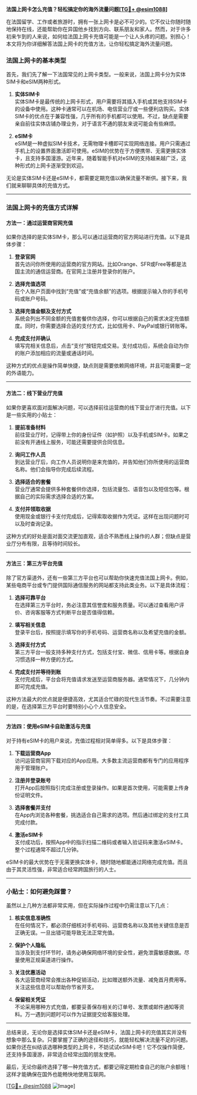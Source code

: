 **法国上网卡怎么充值？轻松搞定你的海外流量问题[[TG💪+ @esim1088](https://t.me/s/esim1088)]**

在法国留学、工作或者旅游时，拥有一张上网卡是必不可少的。它不仅让你随时随地保持在线，还能帮助你在异国他乡找到方向、联系朋友和家人。然而，对于许多初来乍到的人来说，如何给法国上网卡充值可能是一个让人头疼的问题。别担心！本文将为你详细解答法国上网卡的充值方法，让你轻松搞定海外流量问题。

### 法国上网卡的基本类型

首先，我们先了解一下法国常见的上网卡类型。一般来说，法国上网卡分为实体SIM卡和eSIM两种形式。

1. **实体SIM卡**  
   实体SIM卡是最传统的上网卡形式，用户需要将其插入手机或其他支持SIM卡的设备中使用。这种卡通常可以在机场、电信营业厅或一些便利店购买。实体SIM卡的优点在于兼容性强，几乎所有的手机都可以使用。不过，缺点是需要亲自前往实体店铺办理业务，对于语言不通的朋友来说可能会有些麻烦。

2. **eSIM卡**  
   eSIM是一种虚拟SIM卡技术，无需物理卡槽即可实现网络连接。用户只需通过手机上的设置界面激活即可使用。eSIM的优势在于方便携带、无需更换实体卡，且支持多国漫游。近年来，随着智能手机对eSIM的支持越来越广泛，这种形式的上网卡逐渐受到欢迎。

无论是实体SIM卡还是eSIM卡，都需要定期充值以确保流量不断供。接下来，我们就来聊聊具体的充值方式。

---

### 法国上网卡的充值方式详解

#### 方法一：通过运营商官网充值

如果你选择的是实体SIM卡，那么可以通过运营商的官方网站进行充值。以下是具体步骤：

1. **登录官网**  
   首先访问你所使用的运营商的官方网站。比如Orange、SFR或Free等都是法国主流的通信运营商。在官网上注册并登录你的账户。

2. **选择充值选项**  
   在个人账户页面中找到“充值”或“充值余额”的选项。根据提示输入你的手机号码或账户号码。

3. **选择充值金额及支付方式**  
   系统会列出不同金额的充值套餐供你选择，你可以根据自己的需求决定充值额度。同时，你需要选择合适的支付方式，比如信用卡、PayPal或银行转账等。

4. **完成支付并确认**  
   填写完相关信息后，点击“支付”按钮完成交易。支付成功后，系统会自动为你的账户添加相应的流量或通话时间。

这种方式的优点是操作简单快捷，缺点则是需要依赖网络环境，并且可能需要一定的外语能力。

---

#### 方法二：线下营业厅充值

如果你更喜欢面对面解决问题，可以选择前往运营商的线下营业厅进行充值。以下是一些实用的小贴士：

1. **提前准备材料**  
   前往营业厅时，记得带上你的身份证件（如护照）以及手机或SIM卡。如果之前没有开通线上服务，可能还需要提供合同信息。

2. **询问工作人员**  
   到达营业厅后，向工作人员说明你是来充值的，并告知他们你所使用的运营商名称。他们会指导你完成后续流程。

3. **选择适合的套餐**  
   营业厅通常会提供多种套餐供你选择，包括流量包、语音包以及短信包等。根据自己的实际需求选择合适的方案。

4. **支付并领取收据**  
   使用现金或银行卡支付完成后，记得索取收据作为凭证。这样在出现问题时可以及时查询记录。

这种方式的好处是面对面交流更加直观，适合不熟悉线上操作的人群；但缺点是营业厅分布有限，且等待时间较长。

---

#### 方法三：第三方平台充值

除了官方渠道外，还有一些第三方平台也可以帮助你快速充值法国上网卡。例如，某些电商平台或专门提供国际通信服务的网站都支持此类业务。以下是具体流程：

1. **选择可靠平台**  
   在选择第三方平台时，务必注意其信誉度和服务质量。可以通过查看用户评价、咨询客服等方式判断平台是否值得信赖。

2. **填写相关信息**  
   登录平台后，按照提示填写你的手机号码、运营商名称以及希望充值的金额。

3. **选择支付方式**  
   第三方平台一般支持多种支付方式，包括支付宝、微信、信用卡等。根据自身习惯选择一种方便的方式。

4. **完成支付并等待到账**  
   支付完成后，平台会将充值请求发送至运营商服务器。通常情况下，几分钟内即可完成充值。

这种方法最大的优点就是便捷高效，尤其适合忙碌的现代生活节奏。不过需要注意的是，在选择第三方平台时要特别小心个人信息安全。

---

#### 方法四：使用eSIM卡自助激活与充值

对于持有eSIM卡的用户来说，充值过程相对简单得多。以下是具体步骤：

1. **下载运营商App**  
   访问运营商官网下载对应的App应用。大多数主流运营商都有专门的应用程序用于管理账户。

2. **注册并登录账号**  
   打开App后按照指引完成注册或登录操作。如果是首次使用，可能需要上传身份证明文件。

3. **选择套餐并支付**  
   在App内浏览各种套餐，挑选适合自己需求的选项。然后通过绑定的支付工具完成付款。

4. **激活eSIM卡**  
   支付成功后，按照App中的指示扫描二维码或者输入验证码来激活eSIM卡。整个过程通常不超过几分钟。

eSIM卡的最大优势在于无需更换实体卡，随时随地都能通过网络完成充值。而且由于其灵活性强，非常适合经常跨国旅行的人士。

---

### 小贴士：如何避免踩雷？

虽然以上几种方法都非常实用，但在实际操作过程中仍需注意以下几点：

1. **核实信息准确性**  
   在任何情况下，都必须仔细核对手机号码、运营商名称以及其他关键信息是否正确无误。一旦出错可能导致无法正常充值。

2. **保护个人隐私**  
   当涉及到支付环节时，请务必确保网络环境的安全性，避免泄露敏感数据。尽量使用正规渠道进行操作。

3. **关注优惠活动**  
   各大运营商经常会推出各种促销活动，比如赠送额外流量、减免首月费用等。关注这些信息可以帮助你节省开支。

4. **保留相关凭证**  
   不论采用哪种方式充值，都要妥善保存相关的订单号、发票或邮件通知等资料。万一遇到问题时可以作为证据提交给客服处理。

---

总结来说，无论你是选择实体SIM卡还是eSIM卡，法国上网卡的充值其实并没有想象中那么复杂。只要掌握了正确的途径和技巧，就能轻松解决流量不足的问题。如果你还在纠结该选哪种类型的上网卡，不妨试试eSIM卡吧！它不仅操作简便，还支持多国漫游，非常适合经常出国的朋友使用。

最后，无论你最终选择了哪一种充值方式，都要记得定期检查自己的账户余额哦！这样才能确保在国外也能畅快地使用互联网。

[[TG💪+ @esim1088](https://t.me/s/esim1088) ![Image](https://i.postimg.cc/4NQfJmqS/Snipaste-2025-05-13-00-14-12.png)]